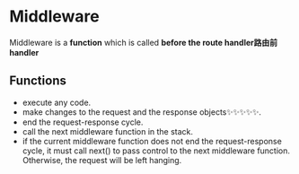 # Middleware
Middleware is a **function** which is called **before the route handler路由前handler**

## Functions
- execute any code.
- make changes to the request and the response objects✨✨✨✨✨.
- end the request-response cycle.
- call the next middleware function in the stack.
- if the current middleware function does not end the request-response cycle, it must call next() to pass control to the next middleware function. Otherwise, the request will be left hanging.
